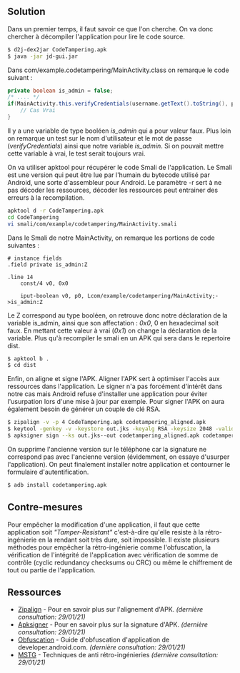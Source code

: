 ## Solution

Dans un premier temps, il faut savoir ce que l'on cherche. On va donc chercher à décompiler l'application pour lire le code source.

```sh
$ d2j-dex2jar CodeTampering.apk
$ java -jar jd-gui.jar
```

Dans com/example.codetampering/MainActivity.class on remarque le code suivant :

```java
private boolean is_admin = false;
/* .... */
if(MainActivity.this.verifyCredentials(username.getText().toString(), password.getText().toString()) || MainActivity.this.is_admin) {
	// Cas Vrai
}
```

Il y a une variable de type booléen *is_admin* qui a pour valeur faux. Plus loin on remarque un test sur le nom d'utilisateur et le mot de passe (*verifyCredentials*) ainsi que notre variable *is_admin*. Si on pouvait mettre cette variable à vrai, le test serait toujours vrai.

On va utiliser apktool pour récupérer le code Smali de l'application. Le Smali est une version qui peut être lue par l'humain du bytecode utilisé par Android, une sorte d'assembleur pour Android.
Le paramètre -r sert à ne pas décoder les ressources, décoder les ressources peut entrainer des erreurs à la recompilation.


```sh
apktool d -r CodeTampering.apk
cd CodeTampering
vi smali/com/example/codetampering/MainActivity.smali
```

Dans le Smali de notre MainActivity, on remarque les portions de code suivantes :


```smali
# instance fields
.field private is_admin:Z
```
```smali
.line 14
    const/4 v0, 0x0

    iput-boolean v0, p0, Lcom/example/codetampering/MainActivity;->is_admin:Z
```

Le Z correspond au type booléen, on retrouve donc notre déclaration de la variable is_admin, ainsi que son affectation : *0x0*, 0 en hexadecimal soit faux. En mettant cette valeur à vrai (*0x1*) on change la déclaration de la variable.
Plus qu'à recompiler le smali en un APK qui sera dans le repertoire dist.

```sh
$ apktool b .
$ cd dist
```
Enfin, on aligne et signe l'APK. Aligner l'APK sert à optimiser l'accès aux ressources dans l'application. Le signer n'a pas forcément d'intérêt dans notre cas mais Android refuse d'installer une application pour éviter l'usurpation lors d'une mise à jour par exemple.
Pour signer l'APK on aura également besoin de générer un couple de clé RSA.

```sh
$ zipalign -v -p 4 CodeTampering.apk codetampering_aligned.apk
$ keytool -genkey -v -keystore out.jks -keyalg RSA -keysize 2048 -validity 10000 -alias key
$ apksigner sign --ks out.jks--out codetampering_aligned.apk codetampering_signed.apk
```

On supprime l'ancienne version sur le téléphone car la signature ne correspond pas avec l'ancienne version (évidemment, on essaye d'usurper l'application). On peut finalement installer notre application et contourner le formulaire d'autentification.

```sh
$ adb install codetampering.apk
```

## Contre-mesures

Pour empêcher la modification d'une application, il faut que cette application soit *"Tamper-Resistant"* c'est-à-dire qu'elle resiste à la rétro-ingénierie en la rendant soit très dure, soit impossible. Il existe plusieurs méthodes pour empêcher la rétro-ingénierie comme l'obfuscation, la vérification de l'intégrité de l'application avec vérification de somme de contrôle (cyclic redundancy checksums ou CRC) ou même le chiffrement de tout ou partie de l'application.


## Ressources 

* [Zipalign] - Pour en savoir plus sur l'alignement d'APK. *(dernière consultation: 29/01/21)*
* [Apksigner] - Pour en savoir plus sur la signature d'APK. *(dernière consultation: 29/01/21)*
* [Obfuscation] - Guide d'obfuscation d'application de developer.android.com. *(dernière consultation: 29/01/21)*
* [MSTG] - Techniques de anti rétro-ingénieries *(dernière consultation: 29/01/21)*


[//]: #

  [Zipalign]: <https://developer.android.com/studio/command-line/zipalign>
  [Apksigner]: <https://developer.android.com/studio/command-line/apksigner>
  [Obfuscation]: <https://developer.android.com/studio/build/shrink-code>
  [MSTG]: <https://mobile-security.gitbook.io/mobile-security-testing-guide/android-testing-guide/0x05j-testing-resiliency-against-reverse-engineering>
